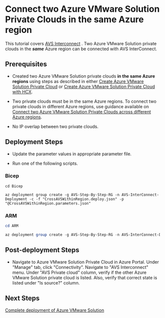 # Connect two Azure VMware Solution Private Clouds in the same Azure region

This tutorial covers [AVS Interconnect](https://docs.microsoft.com/azure/azure-vmware/connect-multiple-private-clouds-same-region?WT.mc_id=Portal-VMCP) . Two Azure VMware Solution private clouds in the ***same*** Azure region can be connected with AVS InterConnect.

## Prerequisites

* Created two Azure VMware Solution private clouds **in the same Azure regions** using steps as described in either [Create Azure VMware Solution Private Cloud](../../PrivateCloud/AVS-PrivateCloud/readme.md) or [Create Azure VMware Solution Private Cloud with HCX](../../PrivateCloud/AVS-PrivateCloud-WithHCX/readme.md).

* Two private clouds must be in the same Azure regions. To connect two private clouds in different Azure regions, use guidance available on [Connect two Azure VMware Solution Private Clouds across different Azure regions](../../Networking/AVS-to-AVS-CrossRegion-GlobalReach/readme.md).

* No IP overlap between two private clouds.

## Deployment Steps

* Update the parameter values in appropriate parameter file.

* Run one of the following scripts.

### Bicep

```azurecli-interactive
cd Bicep

az deployment group create -g AVS-Step-By-Step-RG -n AVS-InterConnect-Deployment -c -f "CrossAVSWithinRegion.deploy.json" -p "@CrossAVSWithinRegion.parameters.json"
```

### ARM

```powershell
cd ARM

az deployment group create -g AVS-Step-By-Step-RG -n AVS-InterConnect-Deployment -c -f "CrossAVSWithinRegion.deploy.json" -p "@CrossAVSWithinRegion.parameters.json"
```

## Post-deployment Steps

* Navigate to Azure VMware Solution Private Cloud in Azure Portal. Under "Manage" tab, click "Connectivity". Navigate to "AVS Interconnect" menu. Under "AVS Private cloud" column, verify if the other Azure VMware Solution private cloud is listed. Also, verify that correct state is listed under "Is source?" column.

## Next Steps

[Complete deployment of Azure VMware Solution](../../../AVS-Landing-Zone/SingleRegion/readme.md)
